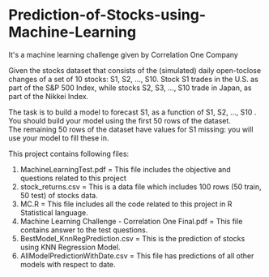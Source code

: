 # Prediction-of-Stocks-using-Machine-Learning
It's a machine learning challenge given by Correlation One Company

Given the stocks dataset that consists of the (simulated) daily open-toclose changes of 
a set of 10  stocks: S1, S2, …, S10. 
Stock S1 trades in the U.S. as part of the S&P 500 Index, while stocks S2, S3, …,  S10 trade in Japan, 
as part of the Nikkei Index.   

The task is to build a model to forecast S1, as a function of S1, S2, …, S10 .  
You should build your model using the first 50 rows of the dataset.  
The remaining 50 rows of the dataset have values for S1  missing: 
you will use your model to fill these in.  

This project contains following files:
1. MachineLearningTest.pdf = This file includes the objective and questions related to this project
2. stock_returns.csv = This is a data file which includes 100 rows (50 train, 50 test) of stocks data.
3. MC.R = This file includes all the code related to this project in R Statistical language.
4. Machine Learning Challenge - Correlation One Final.pdf = This file contains answer to the test questions.
5. BestModel_KnnRegPrediction.csv = This is the prediction of stocks using KNN Regression Model.
6. AllModelPredictionWithDate.csv = This file has predictions of all other models with respect to date.
